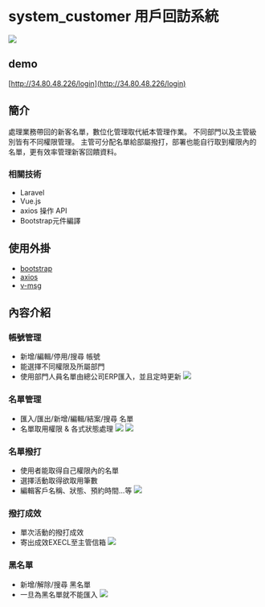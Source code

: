 # system_customer 用戶回訪系統

![](https://xxuain.github.io/system_customerimg/img/home-1.png)

## demo
[http://34.80.48.226/login](http://34.80.48.226/login)

## 簡介
處理業務帶回的新客名單，數位化管理取代紙本管理作業。
不同部門以及主管級別皆有不同權限管理。
主管可分配名單給部屬撥打，部署也能自行取到權限內的名單，更有效率管理新客回饋資料。

### 相關技術
+ Laravel
+ Vue.js
+ axios 操作 API
+ Bootstrap元件編譯

## 使用外掛
+ [bootstrap](https://bootstrap.hexschool.com/)
+ [axios](https://www.npmjs.com/package/axios)
+ [v-msg](https://github.com/nasa8x/v-msg)

## 內容介紹
### 帳號管理
- 新增/編輯/停用/搜尋 帳號
- 能選擇不同權限及所屬部門
- 使用部門人員名單由總公司ERP匯入，並且定時更新
![](https://xxuain.github.io/system_customerimg/img/staff.png)

### 名單管理
- 匯入/匯出/新增/編輯/結案/搜尋 名單
- 名單取用權限 & 各式狀態處理
![](https://xxuain.github.io/system_customerimg/img/customer_mgmt.png)
![](https://xxuain.github.io/system_customerimg/img/customer_mgmt_edit.png)

### 名單撥打
- 使用者能取得自己權限內的名單
- 選擇活動取得欲取用筆數
- 編輯客戶名稱、狀態、預約時間...等
![](https://xxuain.github.io/system_customerimg/img/customer_call.png)

### 撥打成效
- 單次活動的撥打成效
- 寄出成效EXECL至主管信箱
![](https://xxuain.github.io/system_customerimg/img/revisit_rate.png)

### 黑名單
- 新增/解除/搜尋 黑名單
- 一旦為黑名單就不能匯入
![](https://xxuain.github.io/system_customerimg/img/customer_block.png)